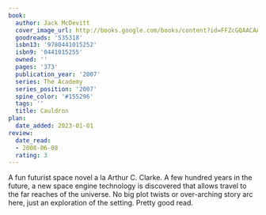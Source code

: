 ```yaml
---
book:
  author: Jack McDevitt
  cover_image_url: http://books.google.com/books/content?id=FFZcGQAACAAJ&printsec=frontcover&img=1&zoom=1&source=gbs_api
  goodreads: '535318'
  isbn13: '9780441015252'
  isbn9: '0441015255'
  owned: ''
  pages: '373'
  publication_year: '2007'
  series: The Academy
  series_position: '2007'
  spine_color: '#155296'
  tags: ''
  title: Cauldron
plan:
  date_added: 2023-01-01
review:
  date_read:
  - 2008-06-08
  rating: 3
---
```

A fun futurist space novel a la Arthur C. Clarke. A few hundred years in the future, a new space engine technology is discovered that allows travel to the far reaches of the universe. No big plot twists or over-arching story arc here, just an exploration of the setting. Pretty good read.
